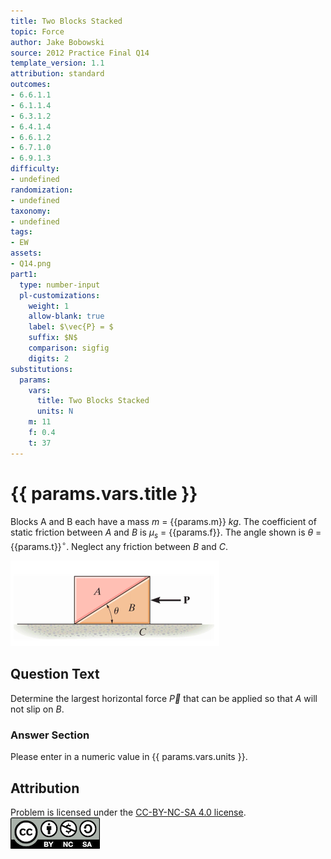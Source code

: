 ```yaml
---
title: Two Blocks Stacked
topic: Force
author: Jake Bobowski
source: 2012 Practice Final Q14
template_version: 1.1
attribution: standard
outcomes:
- 6.6.1.1
- 6.1.1.4
- 6.3.1.2
- 6.4.1.4
- 6.6.1.2
- 6.7.1.0
- 6.9.1.3
difficulty:
- undefined
randomization:
- undefined
taxonomy:
- undefined
tags:
- EW
assets:
- Q14.png
part1:
  type: number-input
  pl-customizations:
    weight: 1
    allow-blank: true
    label: $\vec{P} = $
    suffix: $N$
    comparison: sigfig
    digits: 2
substitutions:
  params:
    vars:
      title: Two Blocks Stacked
      units: N
    m: 11
    f: 0.4
    t: 37
---
```

# {{ params.vars.title }}
Blocks A and B each have a mass $m$ = {{params.m}} $kg$.
The coefficient of static friction between $A$ and $B$ is $\mu_s$ = {{params.f}}.
The angle shown is $\theta$ = {{params.t}}$^{\circ}$.
Neglect any friction between $B$ and $C$.

![Right triangle A is stacked on top of right triangle B to create a rectangular block sitting on top of surface C. The angle between the hypotenuse and adjacent in triangle B is theta. A ninety-degree force P, acting to the left, is applied to the opposite side of triangle B.](Q14.png)

## Question Text

Determine the largest horizontal force $\vec{P}$ that can be applied so that $A$ will not slip on $B$.

### Answer Section

Please enter in a numeric value in {{ params.vars.units }}.

## Attribution

Problem is licensed under the [CC-BY-NC-SA 4.0 license](https://creativecommons.org/licenses/by-nc-sa/4.0/).<br> ![The Creative Commons 4.0 license requiring attribution-BY, non-commercial-NC, and share-alike-SA license.](https://raw.githubusercontent.com/firasm/bits/master/by-nc-sa.png)